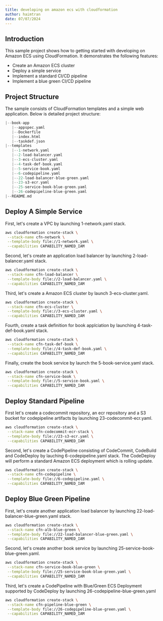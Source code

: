 ```yaml
---
title: developing on amazon ecs with cloudformation
author: haimtran
date: 07/07/2024
---
```


## Introduction

This sample project shows how to getting started with developing on Amazon ECS using CloudFormation. It demonstrates the following features:

- Create an Amazon ECS cluster
- Deploy a simple service
- Implement a standard CI/CD pipeline
- Implement a blue green CI/CD pipeline

## Project Structure

The sample consists of CloudFormation templates and a simple web application. Below is detailed project structure:

```go
|--book-app
   |--appspec.yaml
   |--Dockerfile
   |--index.html
   |--taskdef.json
|--templates
   |--1-network.yaml
   |--2-load-balancer.yaml
   |--3-ecs-cluster.yaml
   |--4-task-def-book.yaml
   |--5-service-book.yaml
   |--6-codepipeline.yaml
   |--22-load-balancer-blue-green.yaml
   |--23-s3-ecr.yaml
   |--25-service-book-blue-green.yaml
   |--26-codepipeline-blue-green.yaml
|--README.md
```

## Deploy A Simple Service

First, let's create a VPC by launching 1-network.yaml stack.

```bash
aws cloudformation create-stack \
 --stack-name cfn-network \
 --template-body file://1-network.yaml \
 --capabilities CAPABILITY_NAMED_IAM
```

Second, let's create an application load balancer by launching 2-load-balancer.yaml stack.

```bash
aws cloudformation create-stack \
 --stack-name cfn-load-balancer \
 --template-body file://2-load-balancer.yaml \
 --capabilities CAPABILITY_NAMED_IAM
```

Third, let's create a Amazon ECS cluster by launch 3-ecs-cluster.yaml.

```bash
aws cloudformation create-stack \
 --stack-name cfn-ecs-cluster \
 --template-body file://3-ecs-cluster.yaml \
 --capabilities CAPABILITY_NAMED_IAM

```

Fourth, create a task definition for book applciation by launching 4-task-def-book.yaml stack.

```bash
aws cloudformation create-stack \
 --stack-name cfn-task-def-book \
 --template-body file://4-task-def-book.yaml \
 --capabilities CAPABILITY_NAMED_IAM
```

Finally, create the book service by launch the 5-book-service.yaml stack.

```bash
aws cloudformation create-stack \
 --stack-name cfn-service-book \
 --template-body file://5-service-book.yaml \
 --capabilities CAPABILITY_NAMED_IAM
```

## Deploy Standard Pipeline

First let's create a codecommit repository, an ecr repository and a S3 bucket for codepipeline artifacts by launching 23-codecommit-ecr.yaml.

```bash
aws cloudformation create-stack \
 --stack-name cfn-codecommit-ecr-stack \
 --template-body file://23-s3-ecr.yaml \
 --capabilities CAPABILITY_NAMED_IAM
```

Second, let's create a CodePipeline consisting of CodeCommit, CodeBuild and CodeDeploy by lauching 6-codepipeline.yaml stack. The CodeDeploy will perform a standard Amazon ECS deployment which is rolling update.

```bash
aws cloudformation create-stack \
 --stack-name cfn-codepipeline \
 --template-body file://6-codepipeline.yaml \
 --capabilities CAPABILITY_NAMED_IAM
```

## Deploy Blue Green Pipeline

First, let's create another application load balancer by launching 22-load-balancer-blue-green.yaml stack.

```bash
aws cloudformation create-stack \
 --stack-name cfn-alb-blue-green \
 --template-body file://22-load-balancer-blue-green.yaml \
 --capabilities CAPABILITY_NAMED_IAM
```

Second, let's create another book service by launching 25-service-book-blue-green.yaml.

```bash
aws cloudformation create-stack \
 --stack-name cfn-service-book-blue-green \
 --template-body file://25-service-book-blue-green.yaml \
 --capabilities CAPABILITY_NAMED_IAM
```

Third, let's create a CodePipeline with Blue/Green ECS Deployment supported by CodeDeploy by launching 26-codepipeline-blue-green.yaml

```bash
aws cloudformation create-stack \
 --stack-name cfn-pipeline-blue-green \
 --template-body file://26-codepipeline-blue-green.yaml \
 --capabilities CAPABILITY_NAMED_IAM
```
